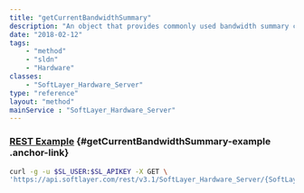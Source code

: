 ```yaml
---
title: "getCurrentBandwidthSummary"
description: "An object that provides commonly used bandwidth summary components for the current billing cycle."
date: "2018-02-12"
tags:
    - "method"
    - "sldn"
    - "Hardware"
classes:
    - "SoftLayer_Hardware_Server"
type: "reference"
layout: "method"
mainService : "SoftLayer_Hardware_Server"
---
```


### [REST Example](#getCurrentBandwidthSummary-example) <a href="/article/rest/"><i class="fas fa-question"></i></a> {#getCurrentBandwidthSummary-example .anchor-link} 
```bash
curl -g -u $SL_USER:$SL_APIKEY -X GET \
'https://api.softlayer.com/rest/v3.1/SoftLayer_Hardware_Server/{SoftLayer_Hardware_ServerID}/getCurrentBandwidthSummary'
```
